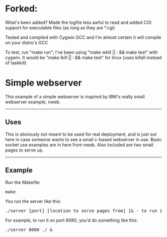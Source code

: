 <html>
<h1>Forked:</h1>
<p>What's been added? Made the logfile less awful to read and added CGI support for executable files (as long as they are *.cgi)</p>
<p>Tested and compiled with Cygwin GCC and I'm almost certain it will compile on your distro's GCC</p>
<p>To test, run "make run"; I've been using "make wkill || : && make test" with cygwin. It would be "make lkill || : && make test" for linux (uses killall instead of taskkill)</p>
<h1>Simple webserver</h1>
<p>This example of a simple webserver is inspired by IBM's really small webserver example, nweb.</p>
<hr>
<h2>Uses</h2>
<p>This is obviously not meant to be used for real deployment, and is just out here in case someone wants to see a small c-based webserver in use. Basic socket use examples are in here from nweb. Also included are two small pages to serve up.</p>
<hr>
<h2>Example</h2>
<p>Run the Makefile</p>
<pre>make</pre>
<p>You run the server like this:</p>
<pre>./server [port] [location to serve pages from] [& - to run in background]</pre>
<p>For example, to run it on port 8080, you'd do something like this:</p>
<pre>./server 8080 ./ &</pre>
</html>
